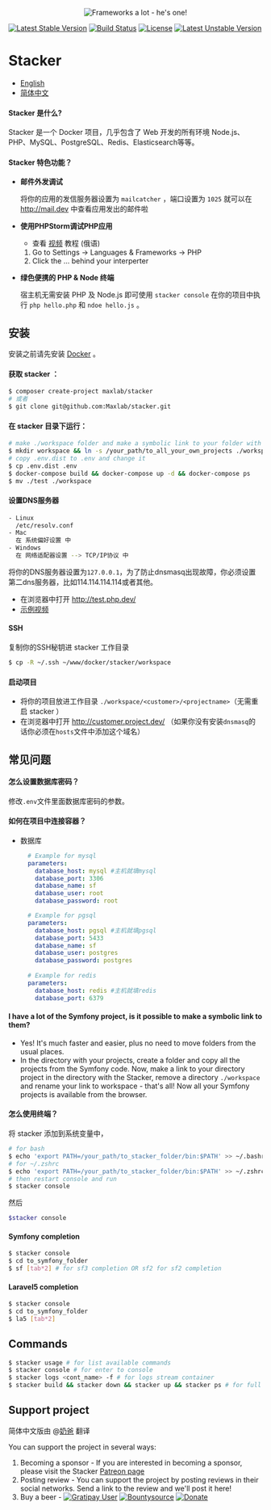 <p align="center">
<img alt="Frameworks a lot - he's one!" src="logo.png">
</p>


[![Latest Stable Version](https://poser.pugx.org/maxlab/stacker/v/stable)](https://packagist.org/packages/maxlab/stacker)
[![Build Status](https://travis-ci.org/Maxlab/stacker.svg?branch=master)](https://travis-ci.org/Maxlab/stacker)
[![License](https://poser.pugx.org/maxlab/stacker/license)](https://packagist.org/packages/maxlab/stacker)
[![Latest Unstable Version](https://poser.pugx.org/maxlab/stacker/v/unstable)](https://packagist.org/packages/maxlab/stacker)

# Stacker

- [English](https://github.com/Maxlab/stacker)
- [简体中文](https://github.com/Maxlab/stacker/blob/master/README_cn.md)

#### Stacker 是什么?
Stacker 是一个 Docker 项目，几乎包含了 Web 开发的所有环境 Node.js、PHP、MySQL、PostgreSQL、Redis、Elasticsearch等等。

#### Stacker 特色功能？

- **邮件外发调试**

  将你的应用的发信服务器设置为 `mailcatcher` ，端口设置为 `1025` 就可以在 http://mail.dev 中查看应用发出的邮件啦

- **使用PHPStorm调试PHP应用**

  - 查看 [视频](https://youtu.be/RdmcGAAQGfI) 教程 (俄语)

  1. Go to Settings -> Languages & Frameworks -> PHP
  2. Click the ... behind your interperter

- **绿色便携的 PHP & Node 终端**

  宿主机无需安装 PHP 及 Node.js 即可使用 `stacker console` 在你的项目中执行 `php hello.php` 和 `ndoe hello.js` 。

## 安装

安装之前请先安装 [Docker](https://docker.com) 。

#### 获取 stacker ： 
```sh 
$ composer create-project maxlab/stacker 
# 或者
$ git clone git@github.com:Maxlab/stacker.git
```

#### 在 stacker 目录下运行： 
```sh 
# make ./workspace folder and make a symbolic link to your folder with all your projects 
$ mkdir workspace && ln -s /your_path/to_all_your_own_projects ./workspace
# copy .env.dist to .env and change it
$ cp .env.dist .env
$ docker-compose build && docker-compose up -d && docker-compose ps
$ mv ./test ./workspace
```
#### 设置DNS服务器

```sh
- Linux
  /etc/resolv.conf
- Mac
  在 系统偏好设置 中
- Windows
  在 网络适配器设置 --> TCP/IP协议 中
```

将你的DNS服务器设置为`127.0.0.1`，为了防止dnsmasq出现故障，你必须设置第二dns服务器，比如114.114.114.114或者其他。

- 在浏览器中打开 http://test.php.dev/
- [示例视频](https://youtu.be/42BemUfK5-4)

#### SSH
复制你的SSH秘钥进 stacker 工作目录
```sh
$ cp -R ~/.ssh ~/www/docker/stacker/workspace 
```
#### 启动项目
- 将你的项目放进工作目录 `./workspace/<customer>/<projectname>`（无需重启 stacker ）
- 在浏览器中打开 http://customer.project.dev/ （如果你没有安装`dnsmasq`的话你必须在`hosts`文件中添加这个域名）

## 常见问题

#### 怎么设置数据库密码？
修改`.env`文件里面数据库密码的参数。

#### 如何在项目中连接容器？

- 数据库

  ```yaml
    # Example for mysql
    parameters:
      database_host: mysql #主机就填mysql
      database_port: 3306
      database_name: sf
      database_user: root
      database_password: root

    # Example for pgsql
    parameters:
      database_host: pgsql #主机就填pgsql
      database_port: 5433
      database_name: sf
      database_user: postgres
      database_password: postgres
    
    # Example for redis
    parameters:
      database_host: redis #主机就填redis
      database_port: 6379
  ```

#### I have a lot of the Symfony project, is it possible to make a symbolic link to them? 
- Yes! It's much faster and easier, plus no need to move folders from the usual places.
- In the directory with your projects, create a folder and copy all the projects from the Symfony code. 
  Now, make a link to your directory project in the directory with the Stacker, 
  remove a directory `./workspace` and rename your link to workspace - that's all! 
  Now all your Symfony projects is available from the browser.

#### 怎么使用终端？
将 stacker 添加到系统变量中，
```sh
# for bash
$ echo 'export PATH=/your_path/to_stacker_folder/bin:$PATH' >> ~/.bashrc && source ~/.bashrc 
# for ~/.zshrc
$ echo 'export PATH=/your_path/to_stacker_folder/bin:$PATH' >> ~/.zshrc && source ~/.zshrc
# then restart console and run
$ stacker console
```
然后
```sh 
$stacker console
```


#### Symfony completion
```sh
$ stacker console
$ cd to_symfony_folder
$ sf [tab*2] # for sf3 completion OR sf2 for sf2 completion
```

#### Laravel5 completion
```sh
$ stacker console
$ cd to_symfony_folder
$ la5 [tab*2]
```

## Commands
```sh
$ stacker usage # for list available commands
$ stacker console # for enter to console
$ stacker logs <cont_name> -f # for logs stream container
$ stacker build && stacker down && stacker up && stacker ps # for full rebuild
```

## Support project
简体中文版由 @[奶爸](http://github.com/naiwa) 翻译

You can support the project in several ways:

1. Becoming a sponsor - If you are interested in becoming a sponsor, please visit the Stacker [Patreon page](http://patreon.com/maxlab)
2. Posting review - You can support the project by posting reviews in their social networks. Send a link to the review and we'll post it here!
3. Buy a beer - [![Gratipay User](https://img.shields.io/gratipay/user/maxlab.svg)](https://gratipay.com/~maxlab) [![Bountysource](https://img.shields.io/bountysource/team/maxlabstacker/activity.svg)](https://www.bountysource.com/teams/maxlabstacker) [![Donate](https://img.shields.io/badge/Donate-PayPal-green.svg)](https://www.paypal.com/cgi-bin/webscr?cmd=_s-xclick&hosted_button_id=Q477VJVB9STGS)
